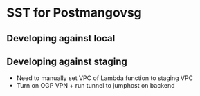 # SST for Postmangovsg

## Developing against local

## Developing against staging

- Need to manually set VPC of Lambda function to staging VPC
- Turn on OGP VPN + run tunnel to jumphost on backend
